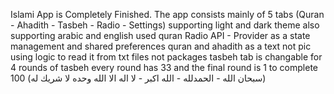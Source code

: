 Islami App is Completely Finished.
The app consists mainly of 5 tabs
(Quran - Ahadith - Tasbeh - Radio - Settings)
supporting light and dark theme
also supporting arabic and english 
used quran Radio API - Provider as a state management and shared preferences 
quran and ahadith as a text not pic using logic to read it from txt files not packages
tasbeh tab is changable for 4 rounds of tasbeh every round has 33 and the final round is 1 to complete 100 
(سبحان الله - الحمدلله - الله اكبر - لا اله الا الله وحده لا شريك له)
